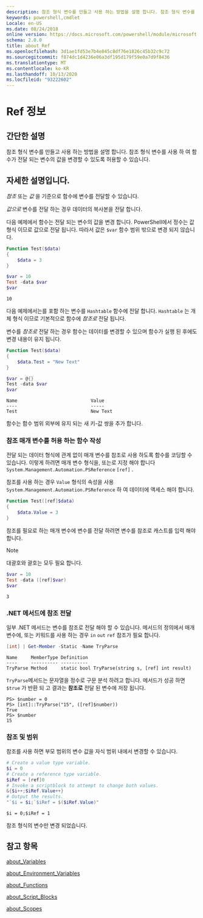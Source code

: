 ```yaml
---
description: 참조 형식 변수를 만들고 사용 하는 방법을 설명 합니다. 참조 형식 변수를 사용 하 여 함수가 전달 되는 변수의 값을 변경할 수 있도록 허용할 수 있습니다.
keywords: powershell,cmdlet
Locale: en-US
ms.date: 08/24/2018
online version: https://docs.microsoft.com/powershell/module/microsoft.powershell.core/about/about_ref?view=powershell-5.1&WT.mc_id=ps-gethelp
schema: 2.0.0
title: about_Ref
ms.openlocfilehash: 3d1ae1fd53e7b4e845c8df76e1826c45b32c9c72
ms.sourcegitcommit: f874dc1d4236e06a3df195d179f59e0a7d9f8436
ms.translationtype: MT
ms.contentlocale: ko-KR
ms.lasthandoff: 10/13/2020
ms.locfileid: "93222602"
---
```

# <a name="about-ref"></a>Ref 정보

## <a name="short-description"></a>간단한 설명

참조 형식 변수를 만들고 사용 하는 방법을 설명 합니다. 참조 형식 변수를 사용 하 여 함수가 전달 되는 변수의 값을 변경할 수 있도록 허용할 수 있습니다.

## <a name="long-description"></a>자세한 설명입니다.

*참조* 또는 *값* 을 기준으로 함수에 변수를 전달할 수 있습니다.

*값으로* 변수를 전달 하는 경우 데이터의 복사본을 전달 합니다.

다음 예제에서 함수는 전달 되는 변수의 값을 변경 합니다. PowerShell에서 정수는 값 형식 이므로 값으로 전달 됩니다.
따라서 값은 `$var` 함수 범위 밖으로 변경 되지 않습니다.

```powershell
Function Test($data)
{
    $data = 3
}

$var = 10
Test -data $var
$var
```

```output
10
```

다음 예제에서는를 포함 하는 변수를 `Hashtable` 함수에 전달 합니다. `Hashtable` 는 개체 형식 이므로 기본적으로 함수에 *참조로* 전달 됩니다.

변수를 *참조로* 전달 하는 경우 함수는 데이터를 변경할 수 있으며 함수가 실행 된 후에도 변경 내용이 유지 됩니다.

```powershell
Function Test($data)
{
    $data.Test = "New Text"
}

$var = @{}
Test -data $var
$var
```

```output
Name                           Value
----                           -----
Test                           New Text
```

함수는 함수 범위 외부에 유지 되는 새 키-값 쌍을 추가 합니다.

### <a name="writing-functions-to-accept-reference-parameters"></a>참조 매개 변수를 허용 하는 함수 작성

전달 되는 데이터 형식에 관계 없이 매개 변수를 참조로 사용 하도록 함수를 코딩할 수 있습니다. 이렇게 하려면 매개 변수 형식을, 또는로 지정 해야 합니다 `System.Management.Automation.PSReference` `[ref]` .

참조를 사용 하는 경우 `Value` 형식의 속성을 사용 `System.Management.Automation.PSReference` 하 여 데이터에 액세스 해야 합니다.

```powershell
Function Test([ref]$data)
{
    $data.Value = 3
}
```

참조를 필요로 하는 매개 변수에 변수를 전달 하려면 변수를 참조로 캐스트를 입력 해야 합니다.

> [!NOTE]
> 대괄호와 괄호는 모두 필요 합니다.

```powershell
$var = 10
Test -data ([ref]$var)
$var
```

```output
3
```

### <a name="passing-references-to-net-methods"></a>.NET 메서드에 참조 전달

일부 .NET 메서드는 변수를 참조로 전달 해야 할 수 있습니다. 메서드의 정의에서 매개 변수에, 또는 키워드를 사용 하는 경우 `in` `out` `ref` 참조가 필요 합니다.

```powershell
[int] | Get-Member -Static -Name TryParse
```

```output
Name     MemberType Definition
----     ---------- ----------
TryParse Method     static bool TryParse(string s, [ref] int result)
```

`TryParse`메서드는 문자열을 정수로 구문 분석 하려고 합니다. 메서드가 성공 하면 `$true` 가 반환 되 고 결과는 **참조로** 전달 된 변수에 저장 됩니다.

```
PS> $number = 0
PS> [int]::TryParse("15", ([ref]$number))
True
PS> $number
15
```

### <a name="references-and-scopes"></a>참조 및 범위

참조를 사용 하면 부모 범위의 변수 값을 자식 범위 내에서 변경할 수 있습니다.

```powershell
# Create a value type variable.
$i = 0
# Create a reference type variable.
$iRef = [ref]0
# Invoke a scriptblock to attempt to change both values.
&{$i++;$iRef.Value++}
# Output the results.
"`$i = $i;`$iRef = $($iRef.Value)"
```

```output
$i = 0;$iRef = 1
```

참조 형식의 변수만 변경 되었습니다.

## <a name="see-also"></a>참고 항목

[about_Variables](about_Variables.md)

[about_Environment_Variables](about_Environment_Variables.md)

[about_Functions](about_Functions.md)

[about_Script_Blocks](about_Script_Blocks.md)

[about_Scopes](about_scopes.md)
